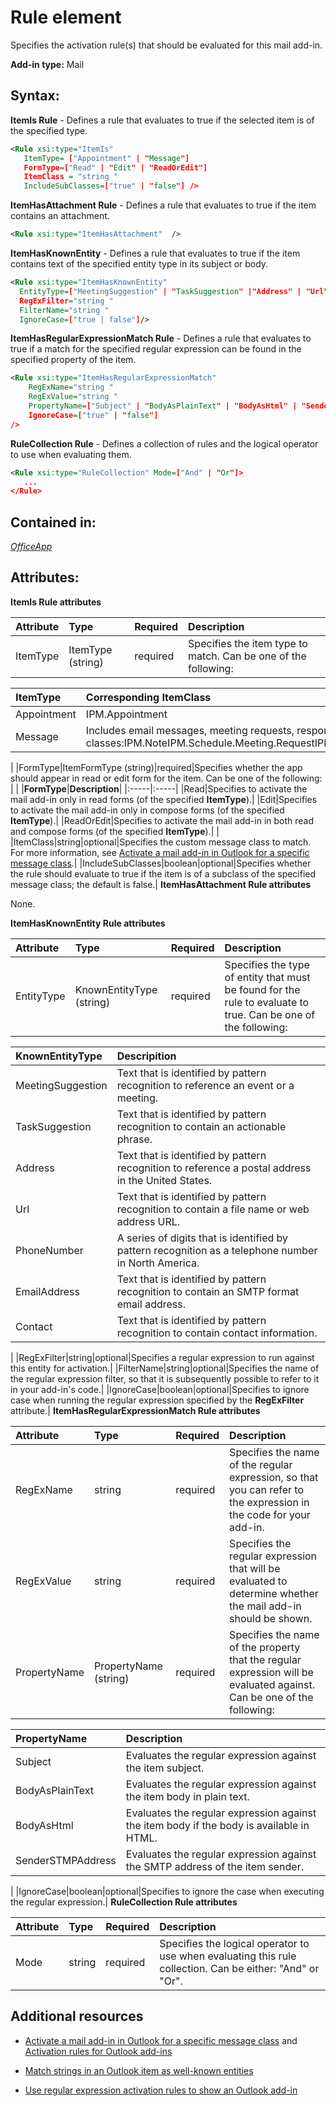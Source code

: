 
# Rule element
Specifies the activation rule(s) that should be evaluated for this mail add-in.

 **Add-in type:** Mail


## Syntax:

 **ItemIs Rule** - Defines a rule that evaluates to true if the selected item is of the specified type.


```XML
<Rule xsi:type="ItemIs" 
   ItemType= ["Appointment" | "Message"]
   FormType=["Read" | "Edit" | "ReadOrEdit"] 
   ItemClass = "string " 
   IncludeSubClasses=["true" | "false"] />
```

 **ItemHasAttachment Rule** - Defines a rule that evaluates to true if the item contains an attachment.




```XML
<Rule xsi:type="ItemHasAttachment"  />
```

 **ItemHasKnownEntity** - Defines a rule that evaluates to true if the item contains text of the specified entity type in its subject or body.




```XML
<Rule xsi:type="ItemHasKnownEntity" 
  EntityType=["MeetingSuggestion" | "TaskSuggestion" |"Address" | "Url" | "PhoneNumber" | "EmailAddress" | "Contact" ]
  RegExFilter="string "
  FilterName="string "
  IgnoreCase=["true | false"]/>
```

 **ItemHasRegularExpressionMatch Rule** - Defines a rule that evaluates to true if a match for the specified regular expression can be found in the specified property of the item.




```XML
<Rule xsi:type="ItemHasRegularExpressionMatch" 
    RegExName="string " 
    RegExValue="string " 
    PropertyName=["Subject" | "BodyAsPlainText" | "BodyAsHtml" | "SenderSTMPAddress"]
    IgnoreCase=["true" | "false"]
/>
```

 **RuleCollection Rule** - Defines a collection of rules and the logical operator to use when evaluating them.




```XML
<Rule xsi:type="RuleCollection" Mode=["And" | "Or"]>
   ...
</Rule>
```


## Contained in:

 _[OfficeApp](../../reference/manifest/officeapp.md)_


## Attributes:

 **ItemIs Rule attributes**



|**Attribute**|**Type**|**Required**|**Description**|
|:-----|:-----|:-----|:-----|
|ItemType|ItemType (string)|required|Specifies the item type to match. Can be one of the following:

|**ItemType**|**Corresponding ItemClass**|
|:-----|:-----|
|Appointment|IPM.Appointment|
|Message|Includes email messages, meeting requests, responses, and cancellations. The following are the corresponding message classes:IPM.NoteIPM.Schedule.Meeting.RequestIPM.Schedule.Meeting.NegIPM.Schedule.Meeting.PosIPM.Schedule.Meeting.TentIPM.Schedule.Meeting.Canceled|
|
|FormType|ItemFormType (string)|required|Specifies whether the app should appear in read or edit form for the item. Can be one of the following:
|
|
|**FormType**|**Description**|
|:-----|:-----|
|Read|Specifies to activate the mail add-in only in read forms (of the specified  **ItemType**).|
|Edit|Specifies to activate the mail add-in only in compose forms (of the specified  **ItemType**).|
|ReadOrEdit|Specifies to activate the mail add-in in both read and compose forms (of the specified  **ItemType**).|
|
|ItemClass|string|optional|Specifies the custom message class to match. For more information, see [Activate a mail add-in in Outlook for a specific message class](http://msdn.microsoft.com/library/f464a152-2dff-4fb3-bf98-c1a3639c3e80%28Office.15%29.aspx).|
|IncludeSubClasses|boolean|optional|Specifies whether the rule should evaluate to true if the item is of a subclass of the specified message class; the default is false.|
 **ItemHasAttachment Rule attributes**

None.

 **ItemHasKnownEntity Rule attributes**



|**Attribute**|**Type**|**Required**|**Description**|
|:-----|:-----|:-----|:-----|
|EntityType|KnownEntityType (string)|required|Specifies the type of entity that must be found for the rule to evaluate to true. Can be one of the following:

|**KnownEntityType**|**Descripition**|
|:-----|:-----|
|MeetingSuggestion|Text that is identified by pattern recognition to reference an event or a meeting.|
|TaskSuggestion| Text that is identified by pattern recognition to contain an actionable phrase.|
|Address|Text that is identified by pattern recognition to reference a postal address in the United States.|
|Url|Text that is identified by pattern recognition to contain a file name or web address URL.|
|PhoneNumber| A series of digits that is identified by pattern recognition as a telephone number in North America.|
|EmailAddress|Text that is identified by pattern recognition to contain an SMTP format email address.|
|Contact|Text that is identified by pattern recognition to contain contact information.|
|
|RegExFilter|string|optional|Specifies a regular expression to run against this entity for activation.|
|FilterName|string|optional|Specifies the name of the regular expression filter, so that it is subsequently possible to refer to it in your add-in's code.|
|IgnoreCase|boolean|optional|Specifies to ignore case when running the regular expression specified by the  **RegExFilter** attribute.|
 **ItemHasRegularExpressionMatch Rule attributes**



|**Attribute**|**Type**|**Required**|**Description**|
|:-----|:-----|:-----|:-----|
|RegExName|string|required|Specifies the name of the regular expression, so that you can refer to the expression in the code for your add-in.|
|RegExValue|string|required|Specifies the regular expression that will be evaluated to determine whether the mail add-in should be shown. |
|PropertyName|PropertyName (string)|required|Specifies the name of the property that the regular expression will be evaluated against. Can be one of the following:

|**PropertyName**|**Description**|
|:-----|:-----|
|Subject|Evaluates the regular expression against the item subject.|
|BodyAsPlainText|Evaluates the regular expression against the item body in plain text.|
|BodyAsHtml|Evaluates the regular expression against the item body if the body is available in HTML.|
|SenderSTMPAddress|Evaluates the regular expression against the SMTP address of the item sender.|
|
|IgnoreCase|boolean|optional|Specifies to ignore the case when executing the regular expression.|
 **RuleCollection Rule attributes**



|**Attribute**|**Type**|**Required**|**Description**|
|:-----|:-----|:-----|:-----|
|Mode|string|required|Specifies the logical operator to use when evaluating this rule collection. Can be either: "And" or "Or".|

## Additional resources



- [Activate a mail add-in in Outlook for a specific message class](http://msdn.microsoft.com/library/f464a152-2dff-4fb3-bf98-c1a3639c3e80%28Office.15%29.aspx) and [Activation rules for Outlook add-ins](http://msdn.microsoft.com/library/b3fd6d69-b968-461d-a40e-6063f4febfe6%28Office.15%29.aspx#MailAppDefineRules_ItemIs)
    
- [Match strings in an Outlook item as well-known entities](http://msdn.microsoft.com/library/a6b0904b-afe9-4882-9136-3d8cfd57fcf8%28Office.15%29.aspx)
    
- [Use regular expression activation rules to show an Outlook add-in](http://msdn.microsoft.com/library/93504f92-896f-4c80-9205-ba0b125f4290%28Office.15%29.aspx)
    
